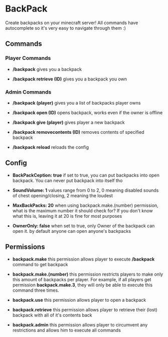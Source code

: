 # BackPack
Create backpacks on your minecraft server!
All commands have autocomplete so it's very easy to navigate through them :)

## Commands

### Player Commands

* **/backpack**
gives you a backpack

* **/backpack retrieve (ID)**
gives you a backpack you own

### Admin Commands

* **/backpack (player)**
gives you a list of backpacks player owns

* **/backpack open (ID)**
opens backpack, works even if the owner is offline

* **/backpack give (player)**
gives player a new backpack

* **/backpack removecontents (ID)**
removes contents of specified backpack

* **/backpack reload**
reloads the config


## Config

* **BackPackCeption: true**
if set to true, you can put backpacks into open backpack. You can never put backpack into itself tho

* **SoundVolume: 1**
values range from 0 to 2, 0 meaning disabled sounds of chest opening/closing, 2 meaning the loudest

* **MaxBackPacks: 20**
when using backpack.make.(number) permission, what is the maximum number it should check for? If you don't know what this is, leaving it at 20 is fine for most purposes

* **OwnerOnly: false**
when set to true, only Owner of the backpack can open it. by default anyone can open anyone's backpacks


## Permissions

* **backpack.make**
this permission allows player to execute **/backpack** command to get backpack

* **backpack.make.(number)**
this permission restricts players to make only this amount of backpacks per player. For example, if all players get permission **backpack.make.3**, they will only be able to execute this command three times.

* **backpack.use**
this permission allows player to open a backpack

* **backpack.retrieve**
this permission allows player to retrieve their (lost) backpack with all of it's contents back

* **backpack.admin**
this permission allows player to circumvent any restrictions and allows him to execute all commands
